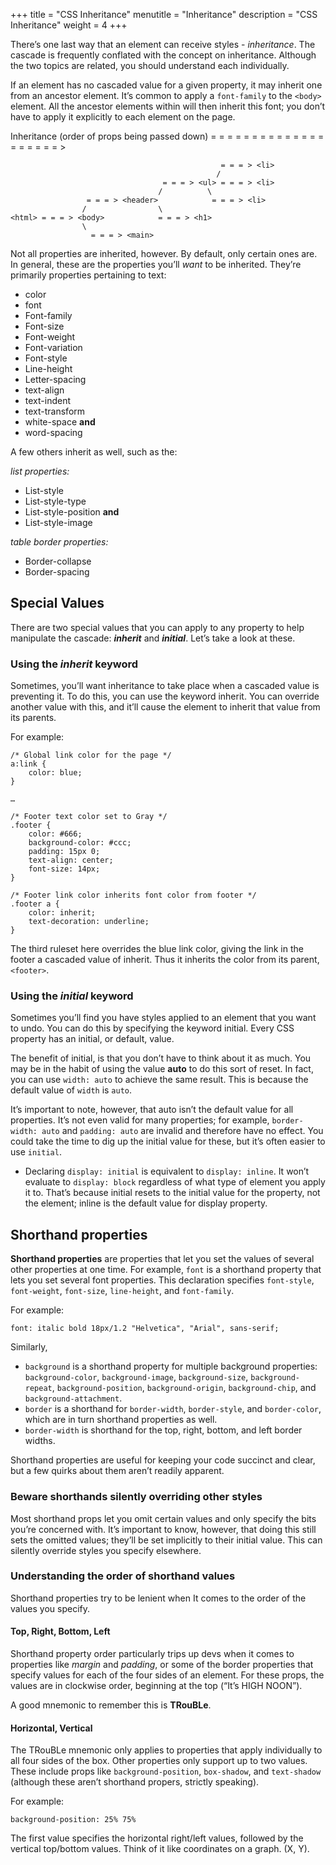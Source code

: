 +++
title = "CSS Inheritance"
menutitle = "Inheritance"
description = "CSS Inheritance"
weight = 4
+++

There’s one last way that an element can receive styles - _inheritance_. The cascade is frequently conflated with the concept on inheritance. Although the two topics are related, you should understand each individually.

If an element has no cascaded value for a given property, it may inherit one from an ancestor element. It’s common to apply a `font-family` to the `<body>` element. All the ancestor elements within will then inherit this font; you don’t have to apply it explicitly to each element on the page.

Inheritance (order of props being passed down)
= = = = = = = = = = = = = = = = = = = = >
```
										       = = = > <li>
										      /
							      = = = > <ul> = = = > <li>
							     /			\
				 = = = > <header> 			 = = = > <li>
				/			     \
<html> = = = > <body> 			 = = = > <h1>
				\
				  = = = > <main>
```

Not all properties are inherited, however. By default, only certain ones are. In general, these are the properties you’ll _want_ to be inherited. They’re primarily properties pertaining to text:
- color
- font
- Font-family
- Font-size
- Font-weight
- Font-variation
- Font-style
- Line-height
- Letter-spacing
- text-align
- text-indent
- text-transform
- white-space **and**
- word-spacing

A few others inherit as well, such as the:

_list properties:_
- List-style
- List-style-type
- List-style-position **and**
- List-style-image

_table border properties:_
- Border-collapse
- Border-spacing

## Special Values

There are two special values that you can apply to any property to help manipulate the cascade: ***inherit*** and ***initial***. Let’s take a look at these.

### Using the _inherit_ keyword

Sometimes, you’ll want inheritance to take place when a cascaded value is preventing it. To do this, you can use the keyword inherit. You can override another value with this, and it’ll cause the element to inherit that value from its parents.

For example:

```
/* Global link color for the page */
a:link {
	color: blue;
}

…

/* Footer text color set to Gray */
.footer {
	color: #666;
	background-color: #ccc;
	padding: 15px 0;
	text-align: center;
	font-size: 14px;
}

/* Footer link color inherits font color from footer */
.footer a {
	color: inherit;
	text-decoration: underline;
}
```

The third ruleset here overrides the blue link color, giving the link in the footer a cascaded value of inherit. Thus it inherits the color from its parent, `<footer>`.

### Using the _initial_ keyword

Sometimes you’ll find you have styles applied to an element that you want to undo. You can do this by specifying the keyword initial. Every CSS property has an initial, or default, value.

The benefit of initial, is that you don’t have to think about it as much. You may be in the habit of using the value **auto** to do this sort of reset. In fact, you can use `width: auto` to achieve the same result. This is because the default value of `width` is `auto`.

It’s important to note, however, that auto isn’t the default value for all properties. It’s not even valid for many properties; for example, `border-width: auto` and `padding: auto` are invalid and therefore have no effect. You could take the time to dig up the initial value for these, but it’s often easier to use `initial`.

- Declaring `display: initial` is equivalent to `display: inline`. It won’t evaluate to `display: block` regardless of what type of element you apply it to. That’s because initial resets to the initial value for the property, not the element; inline is the default value for display property.

## Shorthand properties

**Shorthand properties** are properties that let you set the values of several other properties at one time. For example, `font` is a shorthand property that lets you set several font properties. This declaration specifies `font-style`, `font-weight`, `font-size`, `line-height`, and `font-family`.

For example:

```
font: italic bold 18px/1.2 "Helvetica", "Arial", sans-serif;
```

Similarly, 
- `background` is a shorthand property for multiple background properties: `background-color`, `background-image`, `background-size`, `background-repeat`, `background-position`, `background-origin`, `background-chip`, and `background-attachment`.
- `border` is a shorthand for `border-width`, `border-style`, and `border-color`, which are in turn shorthand properties as well.
- `border-width` is shorthand for the top, right, bottom, and left border widths.

Shorthand properties are useful for keeping your code succinct and clear, but a few quirks about them aren’t readily apparent.

### Beware shorthands silently overriding other styles

Most shorthand props let you omit certain values and only specify the bits you’re concerned with. It’s important to know, however, that doing this still sets the omitted values; they’ll be set implicitly to their initial value. This can silently override styles you specify elsewhere.

### Understanding the order of shorthand values

Shorthand properties try to be lenient when It comes to the order of the values you specify.

#### Top, Right, Bottom, Left

Shorthand property order particularly trips up devs when it comes to properties like _margin_ and _padding_, or some of the border properties that specify values for each of the four sides of an element. For these props, the values are in clockwise order, beginning at the top (“It’s HIGH NOON”).

A good mnemonic to remember this is **TRouBLe**.

#### Horizontal, Vertical

The TRouBLe mnemonic only applies to properties that apply individually to all four sides of the box. Other properties only support up to two values. These include props like `background-position`, `box-shadow`, and `text-shadow` (although these aren’t shorthand propers, strictly speaking).

For example:

```
background-position: 25% 75%
```

The first value specifies the horizontal right/left values, followed by the vertical top/bottom values. Think of it like coordinates on a graph. (X, Y).
